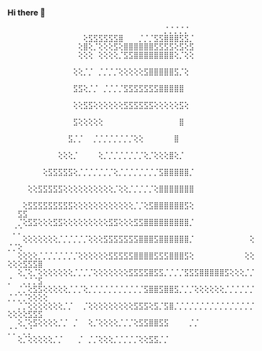### Hi there 👋

⠀⠀⠀⠀⠀⠀⠀⠀⠀⠀⠀⠀⠀⠀⠀⠀⠀⠀⠀⠀⠀⠀⠀⠀⠀⠀⠀⠀⠀⠀⠀⡈⡈⡈⡈⡈⠀⠀                    
⠀⠀⠀⠀⠀⠀⠀⠀⠀⠀⠀⠀⠀⠀⠀⢕⣫⣫⣫⣫⣫⣫⣿⠀⠀⠀⡈⡈⡈⣫⣫⣿⣿⣿⣫⣫⡈⠀⠀⠀⠀⠀⠀⠀
⠀⠀⠀⠀⠀⠀⠀⠀⠀⠀⠀⠀⠀⠀⢕⣿⢕⡈⢕⢕⢕⣫⢕⣿⣿⣿⣿⣿⣿⣫⣫⣫⣫⢕⣫⢕⣫⠀⠀⠀⠀⠀⠀⠀⠀⠀⠀
⠀⠀⠀⠀⠀⠀⠀⠀⠀⠀⠀⠀⠀⠀⢕⢕⢕⠀⢕⢕⢕⢕⡈⣫⣫⣿⣿⣿⣿⣿⣿⣿⣿⢕⡈⢕⢕⠀⠀⠀⠀⠀⠀⠀⠀⠀⠀⠀⠀⠀⠀⠀
⠀⠀⠀⠀⠀⠀⠀⠀⠀⠀⠀⠀⠀⢕⢕⡈⡈⠀⡈⡈⡈⡈⢕⢕⢕⢕⢕⣫⣿⣿⣿⣿⣿⣫⡈⢕⠀⠀⠀⠀⠀⠀⠀⠀⠀⠀⠀⠀⠀⠀⠀⠀⠀⠀⠀⠀⠀
⠀⠀⠀⠀⠀⠀⠀⠀⠀⠀⠀⠀⠀⣫⣫⢕⡈⡈⠀⡈⡈⡈⡈⣫⣫⣫⣫⣫⣫⣫⣿⣿⣿⣿⣿⠀⠀⠀⠀⠀⠀⠀⠀⠀⠀⠀⠀⠀⠀⠀⠀⠀⠀⠀⠀⠀⠀
⠀⠀⠀⠀⠀⠀⠀⠀⠀⠀⠀⠀⠀⢕⢕⣫⣫⢕⢕⢕⢕⢕⢕⣫⣫⣫⣫⣫⣫⢕⢕⢕⢕⢕⣫⢕⠀⠀⠀⠀⠀⠀⠀⠀⠀⠀⠀⠀⠀⠀⠀⠀⠀⠀⠀⠀⠀
⠀⠀⠀⠀⠀⠀⠀⠀⠀⠀⠀⠀⠀⣫⢕⢕⢕⢕⢕⠀⠀⠀⠀⠀⠀⠀⠀⠀⠀⠀⠀⠀⠀⠀⣿⠀⠀⠀⠀⠀⠀⠀⠀⠀⠀⠀⠀⠀⠀⠀⠀⠀⠀⠀⠀⠀⠀
⠀⠀⠀⠀⠀⠀⠀⠀⠀⠀⠀⠀⣫⡈⡈⠀⠀⡈⡈⡈⡈⡈⡈⡈⡈⢕⢕⠀⠀⠀⠀⠀⠀⣿⠀⠀⠀⠀⠀⠀⠀⠀⠀⠀⠀⠀⠀⠀⠀⠀⠀⠀⠀⠀⠀⠀⠀
⠀⠀⠀⠀⠀⠀⠀⠀⠀⠀⢕⢕⢕⡈⠀⠀⠀⠀⢕⡈⡈⡈⡈⡈⡈⡈⡈⢕⡈⢕⢕⢕⣿⢕⡈⠀⠀⠀⠀⠀⠀⠀⠀⠀⠀⠀⠀⠀⠀⠀⠀⠀⠀⠀⠀⠀⠀
⠀⠀⠀⠀⠀⠀⠀⢕⣫⣫⣫⣫⣫⢕⡈⡈⡈⡈⡈⡈⡈⢕⡈⡈⡈⡈⡈⡈⡈⡈⣫⣿⣿⣿⣿⣿⡈⠀⠀⠀⠀⠀⠀⠀⠀⠀⠀⠀⠀⠀⠀⠀⠀⠀⠀⠀⠀
⠀⠀⠀⠀⢕⢕⣫⣫⣫⣫⣫⢕⢕⢕⢕⢕⢕⢕⢕⢕⢕⡈⢕⢕⡈⡈⡈⡈⡈⢕⣿⣿⣿⣿⣿⣿⣿⠀⠀⠀⠀⠀⠀⠀⠀⠀⠀⠀⠀⠀⠀⠀⠀⠀⠀⠀⠀
⠀⠀⠀⢕⣫⣫⣫⣫⣫⣫⣫⣫⣫⢕⢕⢕⢕⢕⢕⢕⢕⢕⢕⢕⢕⡈⡈⢕⣫⣿⣿⣿⣿⣿⣿⣫⢕⠀⠀⠀⠀⠀⠀⠀⠀⠀⠀⠀⠀⠀⠀⣫⣫⠀⠀⠀⠀
⠀⠀⡈⢕⣫⣫⢕⢕⢕⣫⣫⢕⢕⢕⢕⢕⢕⢕⢕⢕⣫⣫⢕⢕⢕⣫⣫⣿⣿⣿⣿⣿⣿⣿⣿⣿⡈⠀⠀⠀⠀⠀⠀⠀⠀⠀⠀⠀⠀⠀⡈⡈⠀⠀⠀⠀⠀
⠀⠀⠀⢕⢕⢕⢕⢕⢕⢕⡈⡈⡈⡈⡈⡈⢕⢕⢕⣫⣫⣫⣫⣫⣫⣫⣿⣿⣿⣫⣿⣿⣿⣿⣿⣿⡈⠀⠀⠀⠀⠀⠀⠀⠀⠀⠀⠀⢕⡈⡈⢕⠀⠀⠀⠀⠀
⠀⠀⢕⢕⢕⢕⡈⡈⡈⡈⡈⡈⡈⡈⢕⢕⢕⢕⢕⢕⣫⣫⣫⣫⣫⣿⣿⣿⣿⣫⣫⣫⣿⣿⣿⣫⢕⠀⠀⠀⠀⠀⠀⠀⠀⠀⠀⢕⢕⢕⢕⢕⣫⣫⣫⣿⠀
⠀⠀⢕⡈⢕⡈⢕⢕⢕⢕⢕⢕⢕⡈⡈⡈⡈⢕⢕⢕⢕⢕⢕⢕⣫⣫⣫⣫⣿⣫⣫⡈⡈⡈⡈⣫⣫⣫⣿⣿⣿⣿⣿⣫⢕⢕⢕⡈⡈⡈⠀⠀⡈⡈⡈⣫⠀
⠀⠀⡈⡈⢕⣫⣫⢕⢕⢕⢕⢕⡈⡈⡈⢕⡈⡈⡈⡈⡈⡈⡈⡈⡈⡈⡈⣫⣿⣿⣫⣿⣿⣫⡈⡈⡈⢕⢕⢕⢕⢕⢕⡈⡈⡈⡈⡈⡈⡈⡈⡈⡈⢕⢕⢕⢕
⠀⠀⡈⡈⢕⢕⢕⢕⢕⢕⢕⡈⡈⠀⠀⡈⢕⢕⢕⢕⢕⢕⢕⢕⢕⣫⣫⣫⢕⣫⡈⣫⣿⡈⡈⡈⡈⡈⡈⡈⡈⡈⡈⡈⡈⡈⡈⡈⡈⢕⢕⢕⢕⣫⣫⣫⠀
⠀⠀⢕⡈⢕⣫⢕⢕⢕⢕⡈⡈⠀⡈⠀⠀⢕⡈⢕⢕⢕⢕⡈⡈⡈⢕⣫⣫⣿⣿⣫⣫⠀⠀⠀⠀⡈⡈⠀⠀⠀⠀⠀⠀⠀⠀⠀⠀⠀⡈⡈⠀⡈⡈⠀⠀⠀
⠀⠀⢕⡈⢕⢕⢕⢕⢕⡈⡈⠀⠀⠀⡈⠀⡈⡈⢕⢕⢕⡈⡈⡈⡈⡈⢕⢕⣫⣫⡈⡈⠀⠀⠀⠀⠀⠀⠀⠀⠀⠀⠀⠀⠀⠀⠀⠀⠀⠀⠀⠀⠀⠀⠀⠀⠀
<!--
**Casp-ian/Casp-ian** is a ✨ _special_ ✨ repository because its `README.md` (this file) appears on your GitHub profile.

Here are some ideas to get you started:

- 🔭 I’m currently working on ...
- 🌱 I’m currently learning ...
- 👯 I’m looking to collaborate on ...
- 🤔 I’m looking for help with ...
- 💬 Ask me about ...
- 📫 How to reach me: ...
- 😄 Pronouns: ...
- ⚡ Fun fact: ...
-->
